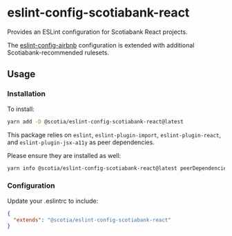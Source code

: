 # eslint-config-scotiabank-react
Provides an ESLint configuration for Scotiabank React projects.

The [eslint-config-airbnb](https://github.com/airbnb/javascript/tree/master/packages/eslint-config-airbnb) configuration is extended with additional Scotiabank-recommended rulesets.

## Usage

### Installation
To install:
```bash
yarn add -D @scotia/eslint-config-scotiabank-react@latest
```

This package relies on `eslint`, `eslint-plugin-import`, `eslint-plugin-react`, and `eslint-plugin-jsx-a11y` as peer dependencies.

Please ensure they are installed as well:
```bash
yarn info @scotia/eslint-config-scotiabank-react@latest peerDependencies
```

### Configuration
Update your .eslintrc to include:
```json
{
  "extends": "@scotia/eslint-config-scotiabank-react"
}
```

